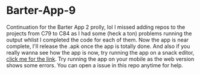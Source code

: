 # Barter-App-9

Continuation for the Barter App 2 prolly, lol I missed adding repos to the projects from C79 to C84 as I had some (heck a ton) problems running the output whlist I completed the code for each of them. Now the app is near complete, I'll release the .apk once the app is totally done. And also if you really wanna see how the app is now, try running the app on a snack editor, [click me for the link](https://snack.expo.io/@setucoder/c79-to-c84-all-in-one-projects). Try running the app on your mobile as the web version shows some errors. You can open a issue in this repo anytime for help.